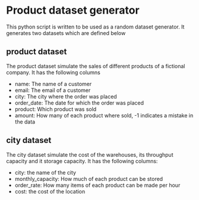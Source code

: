 # Product dataset generator

This python script is written to be used as a random dataset generator.
It generates two datasets which are defined below

## product dataset
The product dataset simulate the sales of different products of a fictional company.
It has the following columns

- name: The name of a customer
- email: The email of a customer
- city: The city where the order was placed
- order_date: The date for which the order was placed
- product: Which product was sold
- amount: How many of each product where sold, -1 indicates a mistake in the data

## city dataset

The city dataset simulate the cost of the warehouses, its throughput capacity and it storage capacity. 
It has the following columns:

- city: the name of the city
- monthly_capacity: How much of each product can be stored
- order_rate: How many items of each product can be made per hour
- cost: the cost of the location 